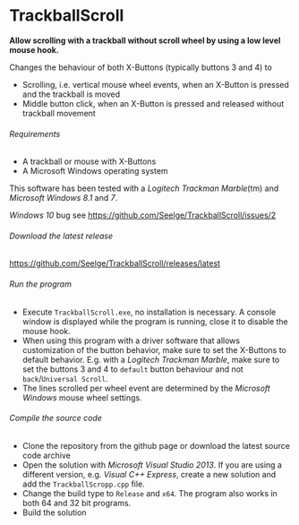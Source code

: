 TrackballScroll
===============
**Allow scrolling with a trackball without scroll wheel by using a low level mouse hook.**

Changes the behaviour of both X-Buttons (typically buttons 3 and 4) to
- Scrolling, i.e. vertical mouse wheel events, when an X-Button is pressed and the trackball is moved
- Middle button click, when an X-Button is pressed and released without trackball movement

###### Requirements
- A trackball or mouse with X-Buttons
- A Microsoft Windows operating system

This software has been tested with a *Logitech Trackman Marble*(tm) and *Microsoft Windows 8.1* and *7*.

*Windows 10* bug see https://github.com/Seelge/TrackballScroll/issues/2

###### Download the latest release
https://github.com/Seelge/TrackballScroll/releases/latest

###### Run the program
- Execute `TrackballScroll.exe`, no installation is necessary. A console window is displayed while the program is running, close it to disable the mouse hook.
- When using this program with a driver software that allows customization of the button behavior, make sure to set the X-Buttons to default behavior. E.g. with a *Logitech Trackman Marble*, make sure to set the buttons 3 and 4 to `default` button behaviour and not `back`/`Universal Scroll`.
- The lines scrolled per wheel event are determined by the *Microsoft Windows* mouse wheel settings.

###### Compile the source code
- Clone the repository from the github page or download the latest source code archive
- Open the solution with *Microsoft Visual Studio 2013*. If you are using a different version, e.g. *Visual C++ Express*, create a new solution and add the `TrackballScropp.cpp` file.
- Change the build type to `Release` and `x64`. The program also works in both 64 and 32 bit programs.
- Build the solution
